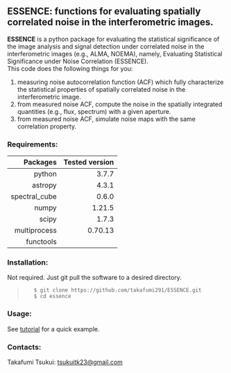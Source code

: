 ## ESSENCE: functions for evaluating spatially correlated noise in the interferometric images.

**ESSENCE** is a python package for evaluating the statistical significance of the image analysis and signal detection under correlated noise in the interferometric images (e.g., ALMA, NOEMA), namely, Evaluating Statistical Significance under Noise Correlation (ESSENCE).  
This code does the following things for you:
1. measuring noise autocorrelation function (ACF) which fully characterize the statistical properties of spatially correlated noise in the interferometric image.
2. from measured noise ACF, compute the noise in the spatially integrated quantities (e.g., flux, spectrum) with a given aperture. 
3. from measured noise ACF, simulate noise maps with the same correlation property.

### Requirements:
	
| Packages | Tested version |
| --------------:|---------------:|
| python | 3.7.7 |
| astropy | 4.3.1 |
| spectral_cube | 0.6.0 |
| numpy | 1.21.5 |
| scipy | 1.7.3 |
| multiprocess | 0.70.13 |
| functools | |

### Installation:


Not required. Just git pull the software to a desired directory.    
>        $ git clone https://github.com/takafumi291/ESSENCE.git
>        $ cd essence
  
### Usage:

See [tutorial](https://github.com/takafumi291/ESSENCE/blob/main/Tutorial.ipynb) for a quick example. 

### Contacts:

Takafumi Tsukui: tsukuitk23@gmail.com
